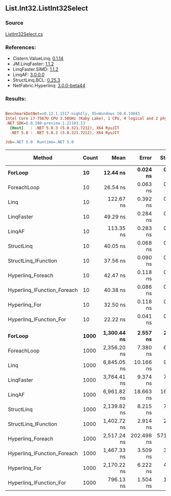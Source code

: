 ﻿## List.Int32.ListInt32Select

### Source
[ListInt32Select.cs](../LinqBenchmarks/List/Int32/ListInt32Select.cs)

### References:
- Cistern.ValueLinq: [0.1.14](https://www.nuget.org/packages/Cistern.ValueLinq/0.1.14)
- JM.LinqFaster: [1.1.2](https://www.nuget.org/packages/JM.LinqFaster/1.1.2)
- LinqFaster.SIMD: [1.1.2](https://www.nuget.org/packages/LinqFaster.SIMD/1.0.3)
- LinqAF: [3.0.0.0](https://www.nuget.org/packages/LinqAF/3.0.0.0)
- StructLinq.BCL: [0.25.3](https://www.nuget.org/packages/StructLinq.BCL/0.25.3)
- NetFabric.Hyperlinq: [3.0.0-beta44](https://www.nuget.org/packages/NetFabric.Hyperlinq/3.0.0-beta44)

### Results:
``` ini

BenchmarkDotNet=v0.12.1.1517-nightly, OS=Windows 10.0.19043
Intel Core i7-7567U CPU 3.50GHz (Kaby Lake), 1 CPU, 4 logical and 2 physical cores
.NET SDK=6.0.100-preview.1.21103.13
  [Host]   : .NET 5.0.3 (5.0.321.7212), X64 RyuJIT
  .NET 5.0 : .NET 5.0.3 (5.0.321.7212), X64 RyuJIT

Job=.NET 5.0  Runtime=.NET 5.0  

```
|                      Method | Count |        Mean |      Error |     StdDev |      Median | Ratio | RatioSD |  Gen 0 | Gen 1 | Gen 2 | Allocated |
|---------------------------- |------ |------------:|-----------:|-----------:|------------:|------:|--------:|-------:|------:|------:|----------:|
|                     **ForLoop** |    **10** |    **12.44 ns** |   **0.024 ns** |   **0.022 ns** |    **12.44 ns** |  **1.00** |    **0.00** |      **-** |     **-** |     **-** |         **-** |
|                 ForeachLoop |    10 |    26.54 ns |   0.063 ns |   0.059 ns |    26.52 ns |  2.13 |    0.01 |      - |     - |     - |         - |
|                        Linq |    10 |   122.67 ns |   0.392 ns |   0.327 ns |   122.62 ns |  9.86 |    0.03 | 0.0343 |     - |     - |      72 B |
|                  LinqFaster |    10 |    49.29 ns |   0.284 ns |   0.251 ns |    49.23 ns |  3.96 |    0.02 | 0.0459 |     - |     - |      96 B |
|                      LinqAF |    10 |   113.35 ns |   0.283 ns |   0.251 ns |   113.33 ns |  9.11 |    0.02 |      - |     - |     - |         - |
|                  StructLinq |    10 |    40.05 ns |   0.068 ns |   0.060 ns |    40.05 ns |  3.22 |    0.01 | 0.0153 |     - |     - |      32 B |
|        StructLinq_IFunction |    10 |    37.56 ns |   0.090 ns |   0.080 ns |    37.54 ns |  3.02 |    0.01 |      - |     - |     - |         - |
|           Hyperlinq_Foreach |    10 |    42.47 ns |   0.118 ns |   0.105 ns |    42.45 ns |  3.41 |    0.01 |      - |     - |     - |         - |
| Hyperlinq_IFunction_Foreach |    10 |    40.38 ns |   0.086 ns |   0.072 ns |    40.39 ns |  3.25 |    0.01 |      - |     - |     - |         - |
|               Hyperlinq_For |    10 |    32.50 ns |   0.118 ns |   0.099 ns |    32.49 ns |  2.61 |    0.01 |      - |     - |     - |         - |
|     Hyperlinq_IFunction_For |    10 |    22.22 ns |   0.041 ns |   0.037 ns |    22.21 ns |  1.79 |    0.00 |      - |     - |     - |         - |
|                             |       |             |            |            |             |       |         |        |       |       |           |
|                     **ForLoop** |  **1000** | **1,300.44 ns** |   **2.557 ns** |   **2.267 ns** | **1,300.52 ns** |  **1.00** |    **0.00** |      **-** |     **-** |     **-** |         **-** |
|                 ForeachLoop |  1000 | 2,356.20 ns |   7.380 ns |   6.903 ns | 2,356.81 ns |  1.81 |    0.01 |      - |     - |     - |         - |
|                        Linq |  1000 | 6,845.05 ns |  10.166 ns |   9.012 ns | 6,845.16 ns |  5.26 |    0.01 | 0.0305 |     - |     - |      72 B |
|                  LinqFaster |  1000 | 3,764.41 ns |   9.374 ns |   7.827 ns | 3,766.55 ns |  2.89 |    0.01 | 1.9379 |     - |     - |   4,056 B |
|                      LinqAF |  1000 | 6,961.82 ns |  18.663 ns |  16.545 ns | 6,962.75 ns |  5.35 |    0.02 |      - |     - |     - |         - |
|                  StructLinq |  1000 | 2,139.82 ns |   8.215 ns |   7.282 ns | 2,137.89 ns |  1.65 |    0.00 | 0.0153 |     - |     - |      32 B |
|        StructLinq_IFunction |  1000 | 1,402.72 ns |   2.914 ns |   2.726 ns | 1,403.25 ns |  1.08 |    0.00 |      - |     - |     - |         - |
|           Hyperlinq_Foreach |  1000 | 2,517.24 ns | 202.498 ns | 571.150 ns | 2,201.49 ns |  1.78 |    0.08 |      - |     - |     - |         - |
| Hyperlinq_IFunction_Foreach |  1000 | 1,467.33 ns |   3.509 ns |   3.110 ns | 1,466.50 ns |  1.13 |    0.00 |      - |     - |     - |         - |
|               Hyperlinq_For |  1000 | 2,170.22 ns |   6.222 ns |   4.857 ns | 2,170.01 ns |  1.67 |    0.00 |      - |     - |     - |         - |
|     Hyperlinq_IFunction_For |  1000 |   796.13 ns |   1.504 ns |   1.256 ns |   795.89 ns |  0.61 |    0.00 |      - |     - |     - |         - |
